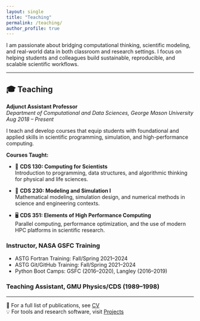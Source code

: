 ```yaml
---
layout: single
title: "Teaching"
permalink: /teaching/
author_profile: true
---
```


I am passionate about bridging computational thinking, scientific modeling, and real-world data in both classroom and research settings. I focus on helping students and colleagues build sustainable, reproducible, and scalable scientific workflows.

---

## 🎓 Teaching

**Adjunct Assistant Professor**  
*Department of Computational and Data Sciences, George Mason University*  
_Aug 2018 – Present_

I teach and develop courses that equip students with foundational and applied skills in scientific programming, simulation, and high-performance computing.

**Courses Taught:**
- 🧮 **CDS 130: Computing for Scientists**  
  Introduction to programming, data structures, and algorithmic thinking for physical and life sciences.

- 🧪 **CDS 230: Modeling and Simulation I**  
  Mathematical modeling, simulation design, and numerical methods in science and engineering contexts.

- 🖥️ **CDS 351: Elements of High Performance Computing**  
  Parallel computing, performance optimization, and the use of modern HPC platforms in scientific research.

### Instructor, NASA GSFC Training

- ASTG Fortran Training: Fall/Spring 2021–2024  
- ASTG Git/GitHub Training: Fall/Spring 2021–2024  
- Python Boot Camps: GSFC (2016–2020), Langley (2016–2019)

### Teaching Assistant, GMU Physics/CDS (1989–1998)

---

📄 For a full list of publications, see [CV](/cv/)  
💡 For tools and research software, visit [Projects](/projects/)


